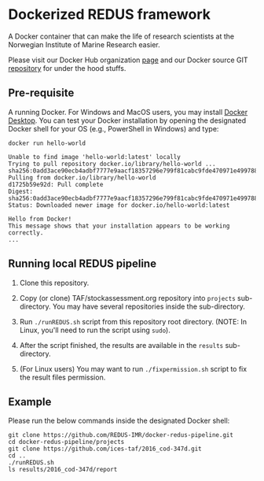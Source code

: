 # Dockerized REDUS framework

A Docker container that can make the life of research scientists at the Norwegian Institute of Marine Research easier.

Please visit our Docker Hub organization
[page](https://hub.docker.com/u/redusimr/) and our Docker source GIT [repository](https://github.com/REDUS-IMR/fishdocker)
for under the hood stuffs.

## Pre-requisite

A running Docker. For Windows and MacOS users, you may install [Docker Desktop](https://www.docker.com/products/docker-desktop). 
You can test your Docker installation by opening the designated Docker shell for your OS (e.g., PowerShell in Windows) and type:

```
docker run hello-world

Unable to find image 'hello-world:latest' locally
Trying to pull repository docker.io/library/hello-world ... 
sha256:0add3ace90ecb4adbf7777e9aacf18357296e799f81cabc9fde470971e499788: Pulling from docker.io/library/hello-world
d1725b59e92d: Pull complete 
Digest: sha256:0add3ace90ecb4adbf7777e9aacf18357296e799f81cabc9fde470971e499788
Status: Downloaded newer image for docker.io/hello-world:latest

Hello from Docker!
This message shows that your installation appears to be working correctly.
...
```

## Running local REDUS pipeline

1. Clone this repository.

2. Copy (or clone) TAF/stockassessment.org repository into `projects` sub-directory. You may have several repositories inside the sub-directory.

3. Run `./runREDUS.sh` script from this repository root directory. (NOTE: In Linux, you'll need to run the script using `sudo`).

4. After the script finished, the results are available in the `results` sub-directory.

5. (For Linux users) You may want to run `./fixpermission.sh` script to fix the result files permission.

## Example

Please run the below commands inside the designated Docker shell:

```
git clone https://github.com/REDUS-IMR/docker-redus-pipeline.git
cd docker-redus-pipeline/projects
git clone https://github.com/ices-taf/2016_cod-347d.git
cd ..
./runREDUS.sh
ls results/2016_cod-347d/report

```

